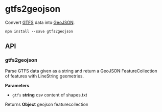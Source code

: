 # gtfs2geojson

Convert [GTFS](https://developers.google.com/transit/gtfs/?hl=en) data into
[GeoJSON](http://geojson.org/).

    npm install --save gtfs2geojson

## API

### gtfs2geojson

Parse GTFS data given as a string and return a GeoJSON FeatureCollection
of features with LineString geometries.


**Parameters**

-   `gtfs` **string** csv content of shapes.txt



Returns **Object** geojson featurecollection



